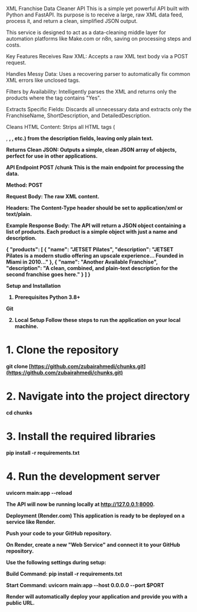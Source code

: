 XML Franchise Data Cleaner API
This is a simple yet powerful API built with Python and FastAPI. Its purpose is to receive a large, raw XML data feed, process it, and return a clean, simplified JSON output.

This service is designed to act as a data-cleaning middle layer for automation platforms like Make.com or n8n, saving on processing steps and costs.

Key Features
Receives Raw XML: Accepts a raw XML text body via a POST request.

Handles Messy Data: Uses a recovering parser to automatically fix common XML errors like unclosed tags.

Filters by Availability: Intelligently parses the XML and returns only the products where the <Availability> tag contains "Yes".

Extracts Specific Fields: Discards all unnecessary data and extracts only the FranchiseName, ShortDescription, and DetailedDescription.

Cleans HTML Content: Strips all HTML tags (<p>, <strong>, <span>, etc.) from the description fields, leaving only plain text.

Returns Clean JSON: Outputs a simple, clean JSON array of objects, perfect for use in other applications.

API Endpoint
POST /chunk
This is the main endpoint for processing the data.

Method: POST

Request Body: The raw XML content.

Headers: The Content-Type header should be set to application/xml or text/plain.

Example Response Body:
The API will return a JSON object containing a list of products. Each product is a simple object with just a name and description.

{
  "products": [
    {
      "name": "JETSET Pilates",
      "description": "JETSET Pilates is a modern studio offering an upscale experience... Founded in Miami in 2010..."
    },
    {
      "name": "Another Available Franchise",
      "description": "A clean, combined, and plain-text description for the second franchise goes here."
    }
  ]
}

Setup and Installation
1. Prerequisites
Python 3.8+

Git

2. Local Setup
Follow these steps to run the application on your local machine.

# 1. Clone the repository
git clone [https://github.com/zubairahmedi/chunks.git](https://github.com/zubairahmedi/chunks.git)

# 2. Navigate into the project directory
cd chunks

# 3. Install the required libraries
pip install -r requirements.txt

# 4. Run the development server
uvicorn main:app --reload

The API will now be running locally at http://127.0.0.1:8000.

Deployment (Render.com)
This application is ready to be deployed on a service like Render.

Push your code to your GitHub repository.

On Render, create a new "Web Service" and connect it to your GitHub repository.

Use the following settings during setup:

Build Command: pip install -r requirements.txt

Start Command: uvicorn main:app --host 0.0.0.0 --port $PORT

Render will automatically deploy your application and provide you with a public URL.
